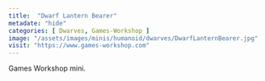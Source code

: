 ```yaml
---
title:  "Dwarf Lantern Bearer"
metadate: "hide"
categories: [ Dwarves, Games-Workshop ]
image: "/assets/images/minis/humanoid/dwarves/DwarfLanternBearer.jpg"
visit: "https://www.games-workshop.com"
---
```

Games Workshop mini.